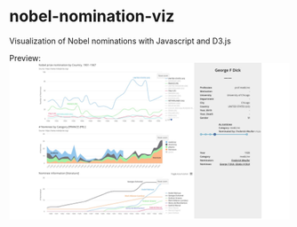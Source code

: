 # nobel-nomination-viz
Visualization of Nobel nominations with Javascript and D3.js

Preview:
![Preview](img/preview.jpg)